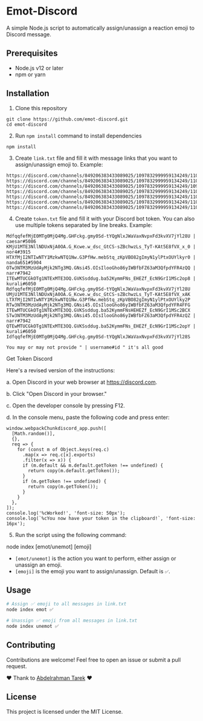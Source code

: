 # Emot-Discord

A simple Node.js script to automatically assign/unassign a reaction emoji to Discord message.

## Prerequisites

- Node.js v12 or later
- npm or yarn

## Installation

1. Clone this repository

```
git clone https://github.com/emot-discord.git
cd emot-discord
```

2. Run `npm install` command to install dependencies

```
npm install
```

3. Create `link.txt` file and fill it with message links that you want to assign/unassign emoji to. Example:

```
https://discord.com/channels/849206383433089025/1097832999959134249/1100521299903787189
https://discord.com/channels/849206383433089025/1097832999959134249/1100779922722672701
https://discord.com/channels/849206383433089025/1097832999959134249/1099608649615278132
https://discord.com/channels/849206383433089025/1097832999959134249/1100687660797931552
https://discord.com/channels/849206383433089025/1097832999959134249/1100700150218903583
https://discord.com/channels/849206383433089025/1097832999959134249/1101024347973492786
https://discord.com/channels/849206383433089025/1097832999959134249/1101031832952254546
```

4. Create `token.txt` file and fill it with your Discord bot token. You can also use multiple tokens separated by line breaks. Example:

```
MdfqqfefMjE0MTg0MjQ4Mg.GHFckg.gmy0Sd-tYQgNlxJWaVaxNvpxFd3kvXV7jYl28U | caesar#5086
KMjU1MTE3NllNDUxNjA0OA.G_Kcwe.w_dsc_GtCS-sZBchwzLs_TyT-KAt5E8fVX_x_0 | nor4#3915
HTXfMjI2NTIwNTY1MzkwNTQ1Nw.G3PfHw.mebStq_zKpVBO82gImyN1ylPtxOUYlkyr0 | nanda651#5904
OTw3NTM3MzUdAyMjk2NTg3MQ.GNsi45.OIsIlooGho86yIWBfbFZ63aM3QfpdYFR4zQQ | narr#7942
ITEwMTUCGkOTg1NTExMTE3OQ.GVKSsddug.ba52KymmFNs_EHEZf_EcN9GrI1MSc2op8 | kurali#6050
RdfqqfefMjE0MTg0MjQ4Mg.GHFckg.gmy0Sd-tYQgNlxJWaVaxNvpxFd3kvXV7jYl28U
UMjU1MTE3NllNDUxNjA0OA.G_Kcwe.w_dsc_GtCS-sZBchwzLs_TyT-KAt5E8fVX_xAK
LTXfMjI2NTIwNTY1MzkwNTQ1Nw.G3PfHw.mebStq_zKpVBO82gImyN1ylPtxOUYlky2P
RTw3NTM3MzUdAyMjk2NTg3MQ.GNsi45.OIsIlooGho86yIWBfbFZ63aM3QfpdYFR4FFG
ITEwMTUCGkOTg1NTExMTE3OQ.GVKSsddug.ba52KymmFNsHEHEZf_EcN9GrI1MSc2BCX
STw3NTM3MzUdAyMjk2NTg3MQ.GNsi45.OIsIlooGho86yIWBfbFZ63aM3QfpdYFR4zQZ | narr#7942
QTEwMTUCGkOTg1NTExMTE3OQ.GVKSsddug.ba52KymmFNs_EHEZf_EcN9GrI1MSc2opY | kurali#6050
IdfqqfefMjE0MTg0MjQ4Mg.GHFckg.gmy0Sd-tYQgNlxJWaVaxNvpxFd3kvXV7jYl28S
```

`You may or may not provide " | username#id " it's all good`

Get Token Discord

Here's a revised version of the instructions:

a. Open Discord in your web browser at https://discord.com.

b. Click "Open Discord in your browser."

c. Open the developer console by pressing F12.

d. In the console menu, paste the following code and press enter:

```
window.webpackChunkdiscord_app.push([
  [Math.random()],
  {},
  req => {
    for (const m of Object.keys(req.c)
      .map(x => req.c[x].exports)
      .filter(x => x)) {
      if (m.default && m.default.getToken !== undefined) {
        return copy(m.default.getToken());
      }
      if (m.getToken !== undefined) {
        return copy(m.getToken());
      }
    }
  },
]);
console.log('%cWorked!', 'font-size: 50px');
console.log(`%cYou now have your token in the clipboard!`, 'font-size: 16px');
```

5. Run the script using the following command:

node index [emot/unemot] [emoji]

- `[emot/unemot]` is the action you want to perform, either assign or unassign an emoji.
- `[emoji]` is the emoji you want to assign/unassign. Default is `✅`.

## Usage

```bash
# Assign ✅ emoji to all messages in link.txt
node index emot ✅

# Unassign ✅ emoji from all messages in link.txt
node index unemot ✅

```

## Contributing

Contributions are welcome! Feel free to open an issue or submit a pull request.

❤️ Thank to [Abdelrahman Tarek](https://github.com/abdelrahman-tarek-0) ❤️

## License

This project is licensed under the MIT License.
